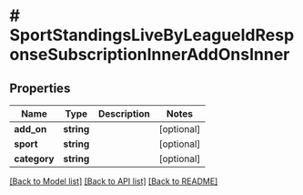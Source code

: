 # # SportStandingsLiveByLeagueIdResponseSubscriptionInnerAddOnsInner

## Properties

Name | Type | Description | Notes
------------ | ------------- | ------------- | -------------
**add_on** | **string** |  | [optional]
**sport** | **string** |  | [optional]
**category** | **string** |  | [optional]

[[Back to Model list]](../../README.md#models) [[Back to API list]](../../README.md#endpoints) [[Back to README]](../../README.md)
